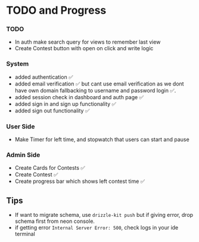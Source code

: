# TODO and Progress

### TODO
- In auth make search query for views to remember last view
- Create Contest button with open on click and write logic  

### System
- added authentication ✅
- added email verification ✅ but cant use email verification as we dont have own domain fallbacking to username and password login ✅.
- added session check in dashboard and auth page ✅
- added sign in and sign up functionality ✅
- added sign out functionality ✅


### User Side
- Make Timer for left time, and stopwatch that users can start and pause

### Admin Side
- Create Cards for Contests ✅
- Create Contest ✅
- Create progress bar which shows left contest time ✅

## Tips
- If want to migrate schema, use `drizzle-kit push` but if giving error, drop schema first from neon console.
- if getting error `Internal Server Error: 500`, check logs in your ide terminal
